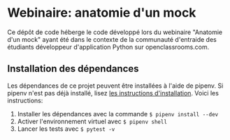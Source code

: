 # Webinaire: anatomie d'un mock

Ce dépôt de code héberge le code développé lors du webinaire "Anatomie d'un mock" ayant été dans le contexte de la communauté d'entraide des étudiants développeur d'application Python sur openclassrooms.com.

## Installation des dépendances

Les dépendances de ce projet peuvent être installées à l'aide de pipenv. Si 
pipenv n'est pas déjà installé, lisez [les instructions d'installation](docs/pipenv/installation-fr.md). Voici les instructions:

1. Installer les dépendances avec la commande `$ pipenv install --dev`
2. Activer l'environnement virtuel avec `$ pipenv shell`
3. Lancer les tests avec `$ pytest -v`